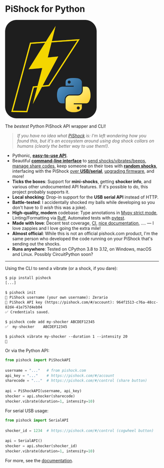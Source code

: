 # PiShock for Python

![Python PiShock Logo](https://raw.githubusercontent.com/zerario/Python-PiShock/main/docs/_static/logo.png)

The *bestest* Python PiShock API wrapper and CLI!

> *If you have no idea what [PiShock](https://pishock.com/#/?campaign=zerario) is: I'm left wondering how you found this, but it's an ecosystem around using dog shock collars on humans (clearly the better way to use them!).*

- Pythonic, [**easy-to-use API**](https://python-pishock.readthedocs.io/en/latest/api.html).
- Beautiful [**command-line interface**](https://python-pishock.readthedocs.io/en/latest/cli.html) to [send shocks/vibrates/beeps](https://python-pishock.readthedocs.io/en/latest/cli.html#basic-usage), [manage share codes](https://python-pishock.readthedocs.io/en/latest/cli.html#managing-share-codes), keep someone on their toes with [**random shocks**](https://python-pishock.readthedocs.io/en/latest/cli.html#random-mode), interfacing with the PiShock [over **USB/serial**](https://python-pishock.readthedocs.io/en/latest/cli.html#serial-usage), [upgrading firmware](https://python-pishock.readthedocs.io/en/latest/cli.html#firmware-upgrade), and more!
- **Ticks the boxes**: Support for **mini-shocks**, getting **shocker info**, and various other undocumented API features. If it's possible to do, this project probably supports it.
- **Local shocking**: Drop-in support for the **USB serial API** instead of HTTP.
- **Battle-tested**: I accidentally shocked my balls while developing so you don't have to (I *wish* this was a joke).
- **High-quality, modern** codebase: Type annotations in [Mypy strict mode](https://mypy.readthedocs.io/en/stable/), Linting/Formatting via [Ruff](https://docs.astral.sh/ruff/), Automated tests with [pytest](https://docs.pytest.org/).
- **Made with love**: Decent test coverage, [CI](https://github.com/zerario/Python-PiShock/actions), [nice documentation](https://python-pishock.readthedocs.io/), …. — I love zappies and I love going the extra mile!
- **Almost official**: While this is not an official pishock.com product, I'm the same person who developed the code running on your PiShock that's sending out the shocks.
- **Runs anywhere**: Tested on CPython 3.8 to 3.12, on Windows, macOS and Linux. Possibly CircuitPython soon?

---

Using the CLI to send a vibrate (or a shock, if you dare):

```console
$ pip install pishock
[...]

$ pishock init
👤 PiShock username (your own username): Zerario
🔑 PiShock API key (https://pishock.com/#/account): 964f1513-c76a-48cc-82d4-41e757d4eb04
✅ Credentials saved.

$ pishock code add my-shocker ABCDEF12345
✅  my-shocker    ABCDEF12345

$ pishock vibrate my-shocker --duration 1 --intensity 20
📳
```

Or via the Python API:

```python
from pishock import PiShockAPI

username = "..."   # from pishock.com
api_key = "..."    # https://pishock.com/#/account
sharecode = "..."  # https://pishock.com/#/control (share button)

api = PiShockAPI(username, api_key)
shocker = api.shocker(sharecode)
shocker.vibrate(duration=1, intensity=10)
```

For serial USB usage:

```python
from pishock import SerialAPI

shocker_id = 1234  # https://pishock.com/#/control (cogwheel button)

api = SerialAPI()
shocker = api.shocker(shocker_id)
shocker.vibrate(duration=1, intensity=10)
```

For more, see the [documentation](https://python-pishock.readthedocs.io/#full-documentation).
